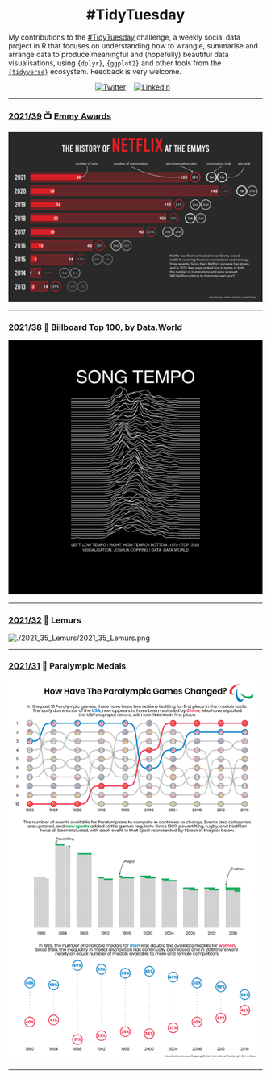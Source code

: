 <h1 align="center">
  #TidyTuesday
</h1>

My contributions to the [#TidyTuesday](https://github.com/rfordatascience/tidytuesday) challenge, a weekly social data project in R that focuses on understanding how to wrangle, summarise and arrange data to produce meaningful and (hopefully) beautiful data visualisations, using `{dplyr}`, `{ggplot2}` and other tools from the [`{tidyverse}`](https://www.tidyverse.org/) ecosystem. Feedback is very welcome.

<div align="center">
<a href="https://twitter.com/JoshCopping"><img alt="Twitter" src="https://cdn-icons-png.flaticon.com/512/145/145812.png" width="50" height="50"></a>&nbsp;&nbsp;&nbsp;
<a href="https://www.linkedin.com/in/joshua-copping/"><img alt="LinkedIn" src="https://cdn-icons-png.flaticon.com/512/145/145807.png" width="50" height="50"></a>&nbsp;&nbsp;&nbsp;
</div>

***

### [2021/39](https://github.com/JoshuaCopping/TidyTuesday/tree/main/2021_39_EmmyAwards) 📺 [Emmy Awards](https://www.emmys.com/)
![./2021_39_EmmyAwards/2021_39_EmmyAwards.png](https://github.com/JoshuaCopping/TidyTuesday/blob/main/2021_39_EmmyAwards/2021_39_EmmyAwards.png?raw=true)

****

### [2021/38](https://github.com/JoshuaCopping/TidyTuesday/tree/main/2021_38_BillboardTop100) 🎵 Billboard Top 100, by [Data.World](https://data.world/kcmillersean/billboard-hot-100-1958-2017#)
![./2021_38_BillboardTop100/2021_38_BillboardTop100.png](https://github.com/JoshuaCopping/TidyTuesday/blob/main/2021_38_BillboardTop100/2021_38_BillboardTop100.png?raw=true)

***

### [2021/32](https://github.com/JoshuaCopping/TidyTuesday/tree/main/2021_35_Lemurs) 🐒 Lemurs
![./2021_35_Lemurs/2021_35_Lemurs.png](https://github.com/JoshuaCopping/TidyTuesday/blob/main/2021_35_Lemurs/2021_35_Lemurs.png?raw=true)

***

### [2021/31](https://github.com/JoshuaCopping/TidyTuesday/tree/main/2021_32_ParalympicMedals) 🥇 Paralympic Medals
![./2021_32_ParalympicMedals/2021_32_ParalympicMedals.png](https://github.com/JoshuaCopping/TidyTuesday/blob/main/2021_32_ParalympicMedals/2021_32_ParalympicMedals.png?raw=true)

***
